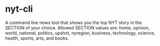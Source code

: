 # nyt-cli
A command line news tool that shows you the top NYT story in the SECTION of your choice. Allowed SECTION values are: home, opinion, world, national, politics, upshot, nyregion, business, technology, science, health, sports, arts, and books.

